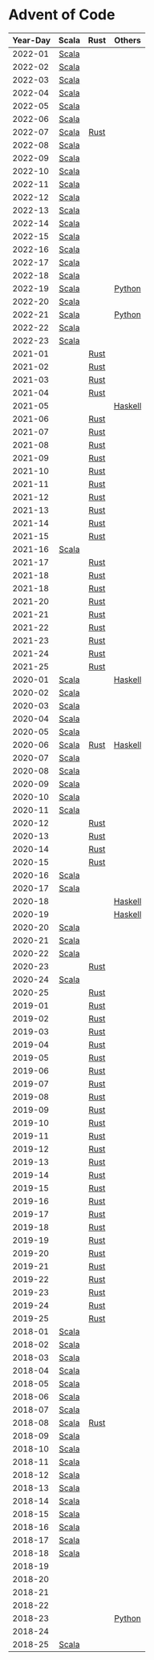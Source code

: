 # Advent of Code

| Year-Day |                                  Scala                                  |                      Rust                      |                      Others                       |
|----------|:-----------------------------------------------------------------------:|:----------------------------------------------:|:-------------------------------------------------:|
| 2022-01  | [Scala](scala2/src/main/scala/jurisk/adventofcode/y2022/Advent01.scala) |                                                |                                                   |
| 2022-02  | [Scala](scala2/src/main/scala/jurisk/adventofcode/y2022/Advent02.scala) |                                                |                                                   |
| 2022-03  | [Scala](scala2/src/main/scala/jurisk/adventofcode/y2022/Advent03.scala) |                                                |                                                   |
| 2022-04  | [Scala](scala2/src/main/scala/jurisk/adventofcode/y2022/Advent04.scala) |                                                |                                                   |
| 2022-05  | [Scala](scala2/src/main/scala/jurisk/adventofcode/y2022/Advent05.scala) |                                                |                                                   |
| 2022-06  | [Scala](scala2/src/main/scala/jurisk/adventofcode/y2022/Advent06.scala) |                                                |                                                   |
| 2022-07  | [Scala](scala2/src/main/scala/jurisk/adventofcode/y2022/Advent07.scala) | [Rust](rust/y2022/src/bin/solution_2022_07.rs) |                                                   |
| 2022-08  | [Scala](scala2/src/main/scala/jurisk/adventofcode/y2022/Advent08.scala) |                                                |                                                   |
| 2022-09  | [Scala](scala2/src/main/scala/jurisk/adventofcode/y2022/Advent09.scala) |                                                |                                                   |
| 2022-10  | [Scala](scala2/src/main/scala/jurisk/adventofcode/y2022/Advent10.scala) |                                                |                                                   |
| 2022-11  | [Scala](scala2/src/main/scala/jurisk/adventofcode/y2022/Advent11.scala) |                                                |                                                   |
| 2022-12  | [Scala](scala2/src/main/scala/jurisk/adventofcode/y2022/Advent12.scala) |                                                |                                                   |
| 2022-13  | [Scala](scala2/src/main/scala/jurisk/adventofcode/y2022/Advent13.scala) |                                                |                                                   |
| 2022-14  | [Scala](scala2/src/main/scala/jurisk/adventofcode/y2022/Advent14.scala) |                                                |                                                   |
| 2022-15  | [Scala](scala2/src/main/scala/jurisk/adventofcode/y2022/Advent15.scala) |                                                |                                                   |
| 2022-16  | [Scala](scala2/src/main/scala/jurisk/adventofcode/y2022/Advent16.scala) |                                                |                                                   |
| 2022-17  | [Scala](scala2/src/main/scala/jurisk/adventofcode/y2022/Advent17.scala) |                                                |                                                   |
| 2022-18  | [Scala](scala2/src/main/scala/jurisk/adventofcode/y2022/Advent18.scala) |                                                |                                                   |
| 2022-19  | [Scala](scala2/src/main/scala/jurisk/adventofcode/y2022/Advent19.scala) |                                                |          [Python](python/y2022/day19.py)          |
| 2022-20  | [Scala](scala2/src/main/scala/jurisk/adventofcode/y2022/Advent20.scala) |                                                |                                                   |
| 2022-21  | [Scala](scala2/src/main/scala/jurisk/adventofcode/y2022/Advent21.scala) |                                                |          [Python](python/y2022/day21.py)          |
| 2022-22  | [Scala](scala2/src/main/scala/jurisk/adventofcode/y2022/Advent22.scala) |                                                |                                                   |
| 2022-23  | [Scala](scala2/src/main/scala/jurisk/adventofcode/y2022/Advent23.scala) |                                                |                                                   |
| 2021-01  |                                                                         | [Rust](rust/y2021/src/bin/solution_2021_01.rs) |                                                   |
| 2021-02  |                                                                         | [Rust](rust/y2021/src/bin/solution_2021_02.rs) |                                                   |
| 2021-03  |                                                                         | [Rust](rust/y2021/src/bin/solution_2021_03.rs) |                                                   |
| 2021-04  |                                                                         | [Rust](rust/y2021/src/bin/solution_2021_04.rs) |                                                   |
| 2021-05  |                                                                         |                                                | [Haskell](haskell/src/Year2021/Day05/Solution.hs) |
| 2021-06  |                                                                         | [Rust](rust/y2021/src/bin/solution_2021_06.rs) |                                                   |
| 2021-07  |                                                                         | [Rust](rust/y2021/src/bin/solution_2021_07.rs) |                                                   |
| 2021-08  |                                                                         | [Rust](rust/y2021/src/bin/solution_2021_08.rs) |                                                   |
| 2021-09  |                                                                         | [Rust](rust/y2021/src/bin/solution_2021_09.rs) |                                                   |
| 2021-10  |                                                                         | [Rust](rust/y2021/src/bin/solution_2021_10.rs) |                                                   |
| 2021-11  |                                                                         | [Rust](rust/y2021/src/bin/solution_2021_11.rs) |                                                   |
| 2021-12  |                                                                         | [Rust](rust/y2021/src/bin/solution_2021_12.rs) |                                                   |
| 2021-13  |                                                                         | [Rust](rust/y2021/src/bin/solution_2021_13.rs) |                                                   |
| 2021-14  |                                                                         | [Rust](rust/y2021/src/bin/solution_2021_14.rs) |                                                   |
| 2021-15  |                                                                         | [Rust](rust/y2021/src/bin/solution_2021_15.rs) |                                                   |
| 2021-16  | [Scala](scala2/src/main/scala/jurisk/adventofcode/y2021/Advent16.scala) |                                                |                                                   |
| 2021-17  |                                                                         | [Rust](rust/y2021/src/bin/solution_2021_17.rs) |                                                   |
| 2021-18  |                                                                         | [Rust](rust/y2021/src/bin/solution_2021_18.rs) |                                                   |
| 2021-18  |                                                                         | [Rust](rust/y2021/src/bin/solution_2021_19.rs) |                                                   |
| 2021-20  |                                                                         | [Rust](rust/y2021/src/bin/solution_2021_20.rs) |                                                   |
| 2021-21  |                                                                         | [Rust](rust/y2021/src/bin/solution_2021_21.rs) |                                                   |
| 2021-22  |                                                                         | [Rust](rust/y2021/src/bin/solution_2021_22.rs) |                                                   |
| 2021-23  |                                                                         | [Rust](rust/y2021/src/bin/solution_2021_23.rs) |                                                   |
| 2021-24  |                                                                         | [Rust](rust/y2021/src/bin/solution_2021_24.rs) |                                                   |
| 2021-25  |                                                                         | [Rust](rust/y2021/src/bin/solution_2021_25.rs) |                                                   |
| 2020-01  | [Scala](scala3/src/main/scala/jurisk/adventofcode/y2020/Advent01.scala) |                                                |   [Haskell](haskell/src/Year2020/Day01/Main.hs)   |
| 2020-02  | [Scala](scala3/src/main/scala/jurisk/adventofcode/y2020/Advent02.scala) |                                                |                                                   |
| 2020-03  | [Scala](scala3/src/main/scala/jurisk/adventofcode/y2020/Advent03.scala) |                                                |                                                   |
| 2020-04  | [Scala](scala3/src/main/scala/jurisk/adventofcode/y2020/Advent04.scala) |                                                |                                                   |
| 2020-05  | [Scala](scala3/src/main/scala/jurisk/adventofcode/y2020/Advent05.scala) |                                                |                                                   |
| 2020-06  | [Scala](scala3/src/main/scala/jurisk/adventofcode/y2020/Advent06.scala) | [Rust](rust/y2020/src/bin/solution_2020_06.rs) |   [Haskell](haskell/src/Year2020/Day06/Main.hs)   |
| 2020-07  | [Scala](scala3/src/main/scala/jurisk/adventofcode/y2020/Advent07.scala) |                                                |                                                   |
| 2020-08  | [Scala](scala3/src/main/scala/jurisk/adventofcode/y2020/Advent08.scala) |                                                |                                                   |
| 2020-09  | [Scala](scala3/src/main/scala/jurisk/adventofcode/y2020/Advent09.scala) |                                                |                                                   |
| 2020-10  | [Scala](scala3/src/main/scala/jurisk/adventofcode/y2020/Advent10.scala) |                                                |                                                   |
| 2020-11  | [Scala](scala3/src/main/scala/jurisk/adventofcode/y2020/Advent11.scala) |                                                |                                                   |
| 2020-12  |                                                                         | [Rust](rust/y2020/src/bin/solution_2020_12.rs) |                                                   |
| 2020-13  |                                                                         | [Rust](rust/y2020/src/bin/solution_2020_13.rs) |                                                   |
| 2020-14  |                                                                         | [Rust](rust/y2020/src/bin/solution_2020_14.rs) |                                                   |
| 2020-15  |                                                                         | [Rust](rust/y2020/src/bin/solution_2020_15.rs) |                                                   |
| 2020-16  | [Scala](scala3/src/main/scala/jurisk/adventofcode/y2020/Advent16.scala) |                                                |                                                   |
| 2020-17  | [Scala](scala3/src/main/scala/jurisk/adventofcode/y2020/Advent17.scala) |                                                |                                                   |
| 2020-18  |                                                                         |                                                |   [Haskell](haskell/src/Year2020/Day18/Main.hs)   |
| 2020-19  |                                                                         |                                                |   [Haskell](haskell/src/Year2020/Day19/Main.hs)   |
| 2020-20  | [Scala](scala3/src/main/scala/jurisk/adventofcode/y2020/Advent20.scala) |                                                |                                                   |
| 2020-21  | [Scala](scala3/src/main/scala/jurisk/adventofcode/y2020/Advent21.scala) |                                                |                                                   |
| 2020-22  | [Scala](scala3/src/main/scala/jurisk/adventofcode/y2020/Advent22.scala) |                                                |                                                   |
| 2020-23  |                                                                         | [Rust](rust/y2020/src/bin/solution_2020_23.rs) |                                                   |
| 2020-24  | [Scala](scala3/src/main/scala/jurisk/adventofcode/y2020/Advent24.scala) |                                                |                                                   |
| 2020-25  |                                                                         | [Rust](rust/y2020/src/bin/solution_2020_25.rs) |                                                   |
| 2019-01  |                                                                         | [Rust](rust/y2019/src/bin/solution_2019_01.rs) |                                                   |
| 2019-02  |                                                                         | [Rust](rust/y2019/src/bin/solution_2019_02.rs) |                                                   |
| 2019-03  |                                                                         | [Rust](rust/y2019/src/bin/solution_2019_03.rs) |                                                   |
| 2019-04  |                                                                         | [Rust](rust/y2019/src/bin/solution_2019_04.rs) |                                                   |
| 2019-05  |                                                                         | [Rust](rust/y2019/src/bin/solution_2019_05.rs) |                                                   |
| 2019-06  |                                                                         | [Rust](rust/y2019/src/bin/solution_2019_06.rs) |                                                   |
| 2019-07  |                                                                         | [Rust](rust/y2019/src/bin/solution_2019_07.rs) |                                                   |
| 2019-08  |                                                                         | [Rust](rust/y2019/src/bin/solution_2019_08.rs) |                                                   |
| 2019-09  |                                                                         | [Rust](rust/y2019/src/bin/solution_2019_09.rs) |                                                   |
| 2019-10  |                                                                         | [Rust](rust/y2019/src/bin/solution_2019_10.rs) |                                                   |
| 2019-11  |                                                                         | [Rust](rust/y2019/src/bin/solution_2019_11.rs) |                                                   |
| 2019-12  |                                                                         | [Rust](rust/y2019/src/bin/solution_2019_12.rs) |                                                   |
| 2019-13  |                                                                         | [Rust](rust/y2019/src/bin/solution_2019_13.rs) |                                                   |
| 2019-14  |                                                                         | [Rust](rust/y2019/src/bin/solution_2019_14.rs) |                                                   |
| 2019-15  |                                                                         | [Rust](rust/y2019/src/bin/solution_2019_15.rs) |                                                   |
| 2019-16  |                                                                         | [Rust](rust/y2019/src/bin/solution_2019_16.rs) |                                                   |
| 2019-17  |                                                                         | [Rust](rust/y2019/src/bin/solution_2019_17.rs) |                                                   |
| 2019-18  |                                                                         | [Rust](rust/y2019/src/bin/solution_2019_18.rs) |                                                   |
| 2019-19  |                                                                         | [Rust](rust/y2019/src/bin/solution_2019_19.rs) |                                                   |
| 2019-20  |                                                                         | [Rust](rust/y2019/src/bin/solution_2019_20.rs) |                                                   |
| 2019-21  |                                                                         | [Rust](rust/y2019/src/bin/solution_2019_21.rs) |                                                   |
| 2019-22  |                                                                         | [Rust](rust/y2019/src/bin/solution_2019_22.rs) |                                                   |
| 2019-23  |                                                                         | [Rust](rust/y2019/src/bin/solution_2019_23.rs) |                                                   |
| 2019-24  |                                                                         | [Rust](rust/y2019/src/bin/solution_2019_24.rs) |                                                   |
| 2019-25  |                                                                         | [Rust](rust/y2019/src/bin/solution_2019_25.rs) |                                                   |
| 2018-01  | [Scala](scala2/src/main/scala/jurisk/adventofcode/y2018/Advent01.scala) |                                                |                                                   |
| 2018-02  | [Scala](scala2/src/main/scala/jurisk/adventofcode/y2018/Advent02.scala) |                                                |                                                   |
| 2018-03  | [Scala](scala2/src/main/scala/jurisk/adventofcode/y2018/Advent03.scala) |                                                |                                                   |
| 2018-04  | [Scala](scala2/src/main/scala/jurisk/adventofcode/y2018/Advent04.scala) |                                                |                                                   |
| 2018-05  | [Scala](scala2/src/main/scala/jurisk/adventofcode/y2018/Advent05.scala) |                                                |                                                   |
| 2018-06  | [Scala](scala2/src/main/scala/jurisk/adventofcode/y2018/Advent06.scala) |                                                |                                                   |
| 2018-07  | [Scala](scala2/src/main/scala/jurisk/adventofcode/y2018/Advent07.scala) |                                                |                                                   |
| 2018-08  | [Scala](scala2/src/main/scala/jurisk/adventofcode/y2018/Advent08.scala) | [Rust](rust/y2018/src/bin/solution_2018_08.rs) |                                                   |
| 2018-09  | [Scala](scala2/src/main/scala/jurisk/adventofcode/y2018/Advent09.scala) |                                                |                                                   |
| 2018-10  | [Scala](scala2/src/main/scala/jurisk/adventofcode/y2018/Advent10.scala) |                                                |                                                   |
| 2018-11  | [Scala](scala2/src/main/scala/jurisk/adventofcode/y2018/Advent11.scala) |                                                |                                                   |
| 2018-12  | [Scala](scala2/src/main/scala/jurisk/adventofcode/y2018/Advent12.scala) |                                                |                                                   |
| 2018-13  | [Scala](scala2/src/main/scala/jurisk/adventofcode/y2018/Advent13.scala) |                                                |                                                   |
| 2018-14  | [Scala](scala2/src/main/scala/jurisk/adventofcode/y2018/Advent14.scala) |                                                |                                                   |
| 2018-15  | [Scala](scala2/src/main/scala/jurisk/adventofcode/y2018/Advent15.scala) |                                                |                                                   |
| 2018-16  | [Scala](scala2/src/main/scala/jurisk/adventofcode/y2018/Advent16.scala) |                                                |                                                   |
| 2018-17  | [Scala](scala2/src/main/scala/jurisk/adventofcode/y2018/Advent17.scala) |                                                |                                                   |
| 2018-18  | [Scala](scala2/src/main/scala/jurisk/adventofcode/y2018/Advent18.scala) |                                                |                                                   |
| 2018-19  |                                                                         |                                                |                                                   |
| 2018-20  |                                                                         |                                                |                                                   |
| 2018-21  |                                                                         |                                                |                                                   |
| 2018-22  |                                                                         |                                                |                                                   |
| 2018-23  |                                                                         |                                                |          [Python](python/y2018/day23.py)          |
| 2018-24  |                                                                         |                                                |                                                   |
| 2018-25  | [Scala](scala2/src/main/scala/jurisk/adventofcode/y2018/Advent25.scala) |                                                |                                                   |
